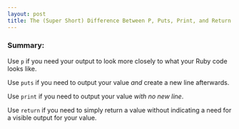 ```yaml
---
layout: post
title: The (Super Short) Difference Between P, Puts, Print, and Return
---
```


### Summary:
Use `p` if you need your output to look more closely to what your Ruby code looks like.

Use `puts` if you need to output your value *and* create a new line afterwards.

Use `print` if you need to output your value *with no new line*.

Use `return` if you need to simply return a value without indicating a need for a visible output for your value.